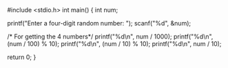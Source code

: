 #include <stdio.h>
int main()
{
int num;

printf("Enter a four-digit random number: ");
scanf("%d", &num);

/* For getting the 4 numbers*/
printf("%d\n", num / 1000); 
printf("%d\n", (num / 100) % 10);
printf("%d\n", (num / 10) % 10);
printf("%d\n", num / 10);

return 0;
}
